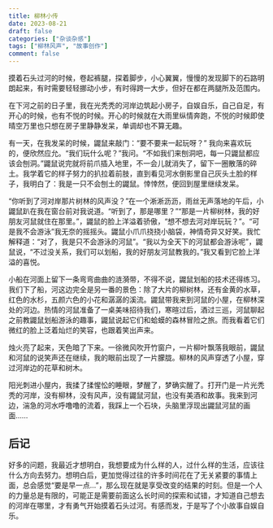 ```yaml
---
title: 柳林小传
date: 2023-08-21
draft: false
categories: ["杂谈杂感"]
tags: ["柳林风声", "故事创作"]
comment: false
---
```


摸着石头过河的时候，卷起裤腿，探着脚步，小心翼翼，慢慢的发现脚下的石路明朗起来，有时需要轻轻挪动小步，有时得跨一大步，但好在都在两腿所及范围内。

在下河之前的日子里，我在光秃秃的河岸边筑起小房子，自娱自乐，自己自足，有开心的时候，也有不悦的时候。开心的时候就在大雨里纵情奔跑，不悦的时候即使晴空万里也只想在房子里静静发呆，单调却也不算无趣。

有一天，在我发呆的时候，鼹鼠来敲门：“要不要来一起玩呀？” 我向来喜欢玩的，便欣然应允。“我们玩什么呢？”我问。“不如我们来刨洞吧，每一只鼹鼠都应该会刨洞。”鼹鼠说完就将前爪插入地里，不一会儿就消失了，留下一圈散落的碎土。我学着它的样子努力的扒拉着前肢，直到看见河水倒影里自己灰头土脸的样子，我明白了：我是一只不会刨土的鼹鼠。悻悻然，便回到屋里继续发呆。

“你听到了河对岸那片树林的风声没？”在一个淅淅沥沥，雨丝无声落地的午后，小鼹鼠趴在我在窗台前对我说道。“听到了，那是哪里？”“那是一片柳树林，我的好朋友河鼠就住在那里。”，鼹鼠的脸上洋溢着骄傲，“想不想去河对岸玩玩？”。“可是我不会游泳”我无奈的摇摇头。鼹鼠小爪爪挠挠小脑袋，神情奇异又好笑。我忙解释道：“对了，我是只不会游泳的河鼠”。“我以为全天下的河鼠都会游泳呢”，鼹鼠说，“不过没关系，我们可以划船，我的好朋友河鼠教我的。”我又看到它脸上洋溢的喜悦。

小船在河面上留下一条弯弯曲曲的涟漪带，不得不说，鼹鼠划船的技术还得练习。我们下了船，河这边完全是另一番的景色：除了大片的柳树林，还有金黄的水草，红色的水杉，五颜六色的小花和潺潺的溪流。鼹鼠带我来到河鼠的小屋，在柳林深处的河边。热情的河鼠准备了一桌美味招待我们，寒暄过后，酒过三巡，河鼠聊起之前教鼹鼠划船游泳的趣事，鼹鼠说起它们和蛤蟆的森林冒险之旅。而我看着它们微红的脸上泛着灿烂的笑容，也跟着笑出声来。

烛火亮了起来，天色暗了下来。一徐微风吹开竹窗户，一片柳叶飘落我眼前，鼹鼠和河鼠的说笑声还在继续，我的眼前出现了一片朦胧。柳林的风声穿透了小屋，穿过河岸边的花草和树木。

阳光刺进小屋内，我揉了揉惺忪的睡眼，梦醒了，梦确实醒了。打开门是一片光秃秃的河岸，没有柳林，没有风声，没有鼹鼠河鼠，也没有美酒和故事。我来到河边，湍急的河水呼噜噜的流着，我踩上一个石块，头脑里浮现出鼹鼠河鼠的画面……

## 后记
好多的问题，我最近才想明白，我想要成为什么样的人，过什么样的生活，应该往什么方向去努力。想明白后，更加觉得过往的许多时间花在了无关紧要的事情上面，总会感觉“要是早一点…”，那么现在就是享受改变的结果的时刻。但是一个人的力量总是有限的，可能正是需要前面这么长时间的探索和试错，才知道自己想去的河岸在哪里，才有勇气开始摸着石头过河。有感而发，于是写了个小故事自娱自乐。
